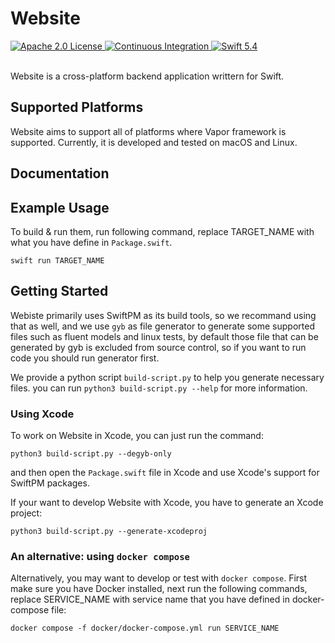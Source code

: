 # Website
<a href="LICENSE">
    <img src="https://img.shields.io/badge/license-Apache--2.0-blue" alt="Apache 2.0 License">
</a>
<a href="https://github.com/hdtls/swift-website-server/actions">
    <img src="https://github.com/hdtls/swift-website-server/actions/workflows/main.yml/badge.svg" alt="Continuous Integration">
</a>
<a href="https://swift.org">
    <img src="http://img.shields.io/badge/swift-5.4-brightgreen.svg" alt="Swift 5.4">
</a>
<br>
<br>

Website is a cross-platform backend application writtern for Swift.

## Supported Platforms
Website aims to support all of platforms where Vapor framework is supported. Currently, it is developed and tested on macOS and Linux.

## Documentation

## Example Usage
To build & run them, run following command, replace TARGET_NAME with what you have define in `Package.swift`.
```Shell
swift run TARGET_NAME
```

## Getting Started
Webiste primarily uses SwiftPM as its build tools, so we recommand using that as well,  and we use `gyb` as file generator to generate some supported files such as fluent models and linux tests, by default those file that can be generated by gyb is excluded from source control, so if you want to run code you should run generator first.

We provide a python script `build-script.py` to help you generate necessary files. you can run `python3 build-script.py --help` for more information.

### Using Xcode

To work on Website in Xcode, you can just run the command:
```Sehll
python3 build-script.py --degyb-only
```
and then open the `Package.swift` file in Xcode and use Xcode's support for SwiftPM packages.

If your want to develop Website with Xcode, you have to generate an Xcode project:
```Sehll
python3 build-script.py --generate-xcodeproj
```

### An alternative: using `docker compose`
Alternatively, you may want to develop or test with `docker compose`.
First make sure you have Docker installed, next run the following commands, replace SERVICE_NAME with service name that you have defined in docker-compose file:
```Shell
docker compose -f docker/docker-compose.yml run SERVICE_NAME
```
